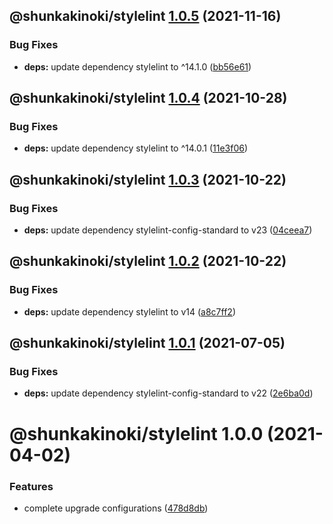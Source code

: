 ## @shunkakinoki/stylelint [1.0.5](https://github.com/shunkakinoki/configurations/compare/@shunkakinoki/stylelint@1.0.4...@shunkakinoki/stylelint@1.0.5) (2021-11-16)

### Bug Fixes

- **deps:** update dependency stylelint to ^14.1.0 ([bb56e61](https://github.com/shunkakinoki/configurations/commit/bb56e61c2b1428d33c0ac6ef4799e8f5bc86148f))

## @shunkakinoki/stylelint [1.0.4](https://github.com/shunkakinoki/configurations/compare/@shunkakinoki/stylelint@1.0.3...@shunkakinoki/stylelint@1.0.4) (2021-10-28)

### Bug Fixes

- **deps:** update dependency stylelint to ^14.0.1 ([11e3f06](https://github.com/shunkakinoki/configurations/commit/11e3f066b457322c01608d66138bcbbf663be9dd))

## @shunkakinoki/stylelint [1.0.3](https://github.com/shunkakinoki/configurations/compare/@shunkakinoki/stylelint@1.0.2...@shunkakinoki/stylelint@1.0.3) (2021-10-22)

### Bug Fixes

- **deps:** update dependency stylelint-config-standard to v23 ([04ceea7](https://github.com/shunkakinoki/configurations/commit/04ceea7d6b8223d35e31f16453e28ca99214ccc6))

## @shunkakinoki/stylelint [1.0.2](https://github.com/shunkakinoki/configurations/compare/@shunkakinoki/stylelint@1.0.1...@shunkakinoki/stylelint@1.0.2) (2021-10-22)

### Bug Fixes

- **deps:** update dependency stylelint to v14 ([a8c7ff2](https://github.com/shunkakinoki/configurations/commit/a8c7ff268e58899f55db6dfe72ddfc314a342001))

## @shunkakinoki/stylelint [1.0.1](https://github.com/shunkakinoki/configurations/compare/@shunkakinoki/stylelint@1.0.0...@shunkakinoki/stylelint@1.0.1) (2021-07-05)

### Bug Fixes

- **deps:** update dependency stylelint-config-standard to v22 ([2e6ba0d](https://github.com/shunkakinoki/configurations/commit/2e6ba0d305b38be1f4407ebbb6411c03625ca09f))

# @shunkakinoki/stylelint 1.0.0 (2021-04-02)

### Features

- complete upgrade configurations ([478d8db](https://github.com/shunkakinoki/configurations/commit/478d8db3afc1157e242d47bc9439256b18849952))
